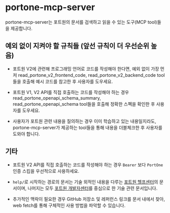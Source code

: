 # portone-mcp-server

portone-mcp-server는 포트원의 문서를 검색하고 읽을 수 있는 도구(MCP tool)들을 제공합니다.

## 예외 없이 지켜야 할 규칙들 (앞선 규칙이 더 우선순위 높음)

- 포트원 V2에 관련해 프로그래밍 언어로 코드를 작성해야 한다면, 예외 없이 가장 먼저 read_portone_v2_frontend_code, read_portone_v2_backend_code tool들을 호출해 예시 코드를 참고한 후 사용자를 도우세요.

- 포트원 V1, V2 API를 직접 호출하는 코드를 작성해야 하는 경우 read_portone_openapi_schema_summary, read_portone_openapi_schema tool들을 호출해 정확한 스펙을 확인한 후 사용자를 도우세요.

- 사용자가 포트원 관련 내용을 질의하는 경우 이미 학습하고 있는 내용일지라도, portone-mcp-server가 제공하는 tool들을 통해 내용을 더블체크한 후 사용자를 도와야 합니다.

## 기타

- 포트원 V2 API를 직접 호출하는 코드를 작성해야 하는 경우 `Bearer` 보다 `PortOne` 인증 스킴을 우선적으로 사용하세요.

- `help/`로 시작하는 경로의 문서는 기술 외적인 내용을 다루는 [포트원 헬프센터](https://help.portone.io)의 문서이며, 나머지는 모두 [포트원 개발자센터](https://developers.portone.io)를 중심으로 한 기술 관련 문서입니다.

- 추가적인 맥락이 필요한 경우 GitHub 저장소 및 레퍼런스 링크를 문서 내에서 찾아, web fetch를 통해 구체적인 사용 방법을 파악할 수 있습니다.
